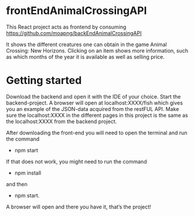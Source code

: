 # frontEndAnimalCrossingAPI

This React project acts as frontend by consuming https://github.com/moapng/backEndAnimalCrossingAPI 

It shows the different creatures one can obtain in the game Animal Crossing: New Horizons. Clicking on an item shows more information, such as which months of the year it is available as well as selling price. 


# Getting started

Download the backend and open it with the IDE of your choice. Start the backend-project. A browser will open at localhost:XXXX/fish which gives you an example of the JSON-data acquired from the restFUL API. Make sure the localhost:XXXX in the different pages in this project is the same as the localhost:XXXX from the backend project.

After downloading the front-end you will need to open the terminal and run the command
* npm start

If that does not work, you might need to run the command
* npm install

and then

* npm start.

A browser will open and there you have it, that’s the project!

